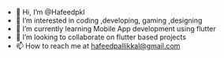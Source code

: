 - 👋 Hi, I’m @Hafeedpkl
- 👀 I’m interested in coding ,developing, gaming ,designing
- 🌱 I’m currently learning Mobile App development using flutter
- 💞️ I’m looking to collaborate on flutter based projects
- 📫 How to reach me at hafeedpallikkal@gmail.com

<!---
Hafeedpkl/Hafeedpkl is a ✨ special ✨ repository because its `README.md` (this file) appears on your GitHub profile.
You can click the Preview link to take a look at your changes.
--->
